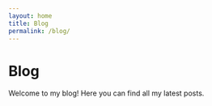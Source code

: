```yaml
---
layout: home
title: Blog
permalink: /blog/
---
```


# Blog

Welcome to my blog! Here you can find all my latest posts.
